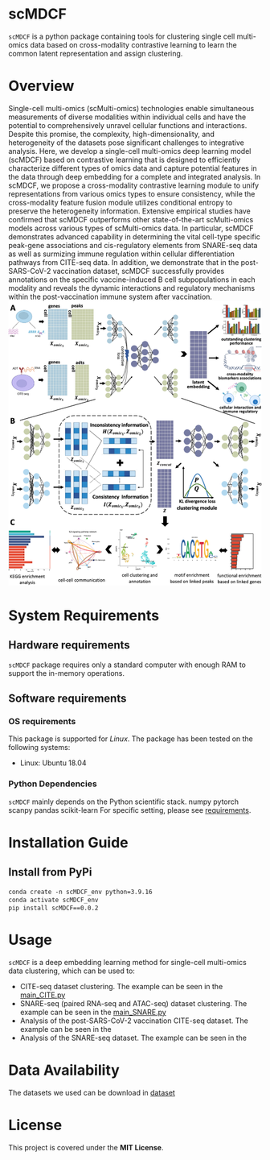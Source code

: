 # scMDCF
`scMDCF` is a python package containing tools for clustering single cell multi-omics data based on cross-modality contrastive learning to learn the common latent representation and assign clustering.
# Overview
Single-cell multi-omics (scMulti-omics) technologies enable simultaneous measurements of diverse modalities within individual cells and have the potential to comprehensively unravel cellular functions and interactions. Despite this promise, the complexity, high-dimensionality, and heterogeneity of the datasets pose significant challenges to integrative analysis. Here, we develop a single-cell multi-omics deep learning model (scMDCF) based on contrastive learning that is designed to efficiently characterize different types of omics data and capture potential features in the data through deep embedding for a complete and integrated analysis. In scMDCF, we propose a cross-modality contrastive learning module to unify representations from various omics types to ensure consistency, while the cross-modality feature fusion module utilizes conditional entropy to preserve the heterogeneity information. Extensive empirical studies have confirmed that scMDCF outperforms other state-of-the-art scMulti-omics models across various types of scMulti-omics data. In particular, scMDCF demonstrates advanced capability in determining the vital cell-type specific peak-gene associations and cis-regulatory elements from SNARE-seq data as well as surmizing immune regulation within cellular differentiation pathways from CITE-seq data. In addition, we demonstrate that in the post-SARS-CoV-2 vaccination dataset, scMDCF successfully provides annotations on the specific vaccine-induced B cell subpopulations in each modality and reveals the dynamic interactions and regulatory mechanisms within the post-vaccination immune system after vaccination.
![The framework plot of scMDCF](https://github.com/DARKpmm/scMDCF/raw/main/scMDCF.png)
# System Requirements
## Hardware requirements
`scMDCF` package requires only a standard computer with enough RAM to support the in-memory operations.
## Software requirements
### OS requirements
This package is supported for *Linux*. The package has been tested on the following systems:
* Linux: Ubuntu 18.04
### Python Dependencies
`scMDCF` mainly depends on the Python scientific stack.
    numpy
    pytorch
    scanpy
    pandas
    scikit-learn
For specific setting, please see <a href="https://github.com/DARKpmm/scMDCF/blob/main/requirements.txt">requirements</a>.
# Installation Guide
## Install from PyPi
    conda create -n scMDCF_env python=3.9.16
    conda activate scMDCF_env
    pip install scMDCF==0.0.2
# Usage
`scMDCF` is a deep embedding learning method for single-cell multi-omics data clustering, which can be used to:
* CITE-seq dataset clustering. The example can be seen in the <a href="https://github.com/DARKpmm/scMDCF/blob/main/scMDCF/main_CITE.py">main_CITE.py</a>
* SNARE-seq (paired RNA-seq and ATAC-seq) dataset clustering. The example can be seen in the <a href="https://github.com/DARKpmm/scMDCF/blob/main/scMDCF/main_SNARE.py">main_SNARE.py</a>
* Analysis of the post-SARS-CoV-2 vaccination CITE-seq dataset. The example can be seen in the 
* Analysis of the SNARE-seq dataset. The example can be seen in the
# Data Availability
The datasets we used can be download in <a href="https://github.com/DARKpmm/scMDCF/tree/main/dataset">dataset</a>
# License
This project is covered under the **MIT License**.

